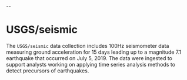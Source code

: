 --
# USGS/seismic

The `USGS/seismic` data collection includes 100Hz seismometer data measuring ground acceleration for 15 days leading up to a magnitude 7.1 earthquake that occurred on July 5, 2019. The data were ingested to support analysts working on applying time series analysis methods to detect precursors of earthquakes.